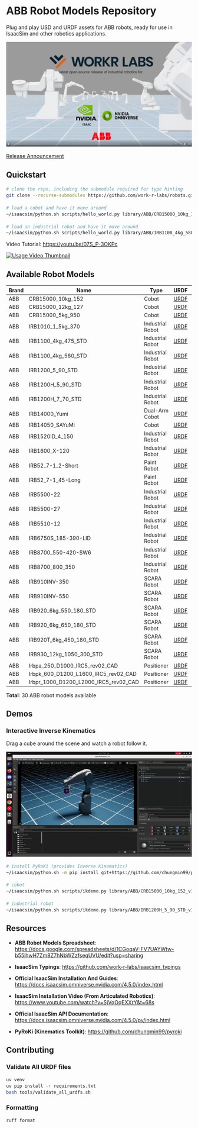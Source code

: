 # ABB Robot Models Repository

Plug and play USD and URDF assets for ABB robots, ready for use in IsaacSim and other robotics applications.

![Alt text](docs/release_video.png)

[Release Announcement](https://www.linkedin.com/feed/update/urn:li:activity:7348423533506547712/)

## Quickstart

```bash
# clone the repo, including the submodule required for type hinting
git clone --recurse-submodules https://github.com/work-r-labs/robots.git

# load a cobot and have it move around
~/isaacsim/python.sh scripts/hello_world.py library/ABB/CRB15000_10kg_152_v1/CRB15000_10kg_152/CRB15000_10kg_152.usd 

# load an industrial robot and have it move around
~/isaacsim/python.sh scripts/hello_world.py library/ABB/IRB1100_4kg_580_STD_v1/IRB1100_4kg_580_STD/IRB1100_4kg_580_STD.usd 
```

Video Tutorial: https://youtu.be/07S_P-3OKPc

[![Usage Video Thumbnail](https://img.youtube.com/vi/07S_P-3OKPc/0.jpg)](https://youtu.be/07S_P-3OKPc)


## Available Robot Models

| Brand | Name | Type | URDF | USD |
|-------|------|------|------|-----|
| ABB | CRB15000_10kg_152 | Cobot | [URDF](library/ABB/CRB15000_10kg_152_v1/CRB15000_10kg_152.urdf) | [USD](library/ABB/CRB15000_10kg_152_v1/CRB15000_10kg_152/CRB15000_10kg_152.usd) |
| ABB | CRB15000_12kg_127 | Cobot | [URDF](library/ABB/CRB15000_12kg_127_v1/CRB15000_12kg_127.urdf) | [USD](library/ABB/CRB15000_12kg_127_v1/CRB15000_12kg_127/CRB15000_12kg_127.usd) |
| ABB | CRB15000_5kg_950 | Cobot | [URDF](library/ABB/CRB15000_5kg_950_v1/CRB15000_5kg_950.urdf) | [USD](library/ABB/CRB15000_5kg_950_v1/CRB15000_5kg_950/CRB15000_5kg_950.usd) |
| ABB | IRB1010_1_5kg_370 | Industrial Robot | [URDF](library/ABB/IRB1010_1_5kg_370_v1/IRB1010_1_5kg_370.urdf) | [USD](library/ABB/IRB1010_1_5kg_370_v1/IRB1010_1_5kg_370/IRB1010_1_5kg_370.usd) |
| ABB | IRB1100_4kg_475_STD | Industrial Robot | [URDF](library/ABB/IRB1100_4kg_475_STD_v1/IRB1100_4kg_475_STD.urdf) | [USD](library/ABB/IRB1100_4kg_475_STD_v1/IRB1100_4kg_475_STD/IRB1100_4kg_475_STD.usd) |
| ABB | IRB1100_4kg_580_STD | Industrial Robot | [URDF](library/ABB/IRB1100_4kg_580_STD_v1/IRB1100_4kg_580_STD.urdf) | [USD](library/ABB/IRB1100_4kg_580_STD_v1/IRB1100_4kg_580_STD/IRB1100_4kg_580_STD.usd) |
| ABB | IRB1200_5_90_STD | Industrial Robot | [URDF](library/ABB/IRB1200_5_90_STD_v1/IRB1200_5_90_STD.urdf) | [USD](library/ABB/IRB1200_5_90_STD_v1/IRB1200_5_90_STD/IRB1200_5_90_STD.usd) |
| ABB | IRB1200H_5_90_STD | Industrial Robot | [URDF](library/ABB/IRB1200H_5_90_STD_v1/IRB1200H_5_90_STD.urdf) | [USD](library/ABB/IRB1200H_5_90_STD_v1/IRB1200H_5_90_STD/IRB1200H_5_90_STD.usd) |
| ABB | IRB1200H_7_70_STD | Industrial Robot | [URDF](library/ABB/IRB1200H_7_70_STD_v1/IRB1200H_7_70_STD.urdf) | [USD](library/ABB/IRB1200H_7_70_STD_v1/IRB1200H_7_70_STD/IRB1200H_7_70_STD.usd) |
| ABB | IRB14000_Yumi | Dual-Arm Cobot | [URDF](library/ABB/IRB14000_Yumi_v1/IRB14000_Yumi.urdf) | [USD](library/ABB/IRB14000_Yumi_v1/IRB14000_Yumi/IRB14000_Yumi.usd) |
| ABB | IRB14050_SAYuMi | Cobot | [URDF](library/ABB/IRB14050_SAYuMi_v1/IRB14050_SAYuMi.urdf) | [USD](library/ABB/IRB14050_SAYuMi_v1/IRB14050_SAYuMi/IRB14050_SAYuMi.usd) |
| ABB | IRB1520ID_4_150 | Industrial Robot | [URDF](library/ABB/IRB1520ID_4_150_v1/IRB1520ID_4_150.urdf) | [USD](library/ABB/IRB1520ID_4_150_v1/IRB1520ID_4_150/IRB1520ID_4_150.usd) |
| ABB | IRB1600_X-120 | Industrial Robot | [URDF](library/ABB/IRB1600_X-120_v1/IRB1600_X-120.urdf) | [USD](library/ABB/IRB1600_X-120_v1/IRB1600_X-120/IRB1600_X-120.usd) |
| ABB | IRB52_7-1_2-Short | Paint Robot | [URDF](library/ABB/IRB52_7-1_2-Short_v1/IRB52_7-1_2-Short.urdf) | [USD](library/ABB/IRB52_7-1_2-Short_v1/IRB52_7-1_2-Short/IRB52_7-1_2-Short.usd) |
| ABB | IRB52_7-1_45-Long | Paint Robot | [URDF](library/ABB/IRB52_7-1_45-Long_v1/IRB52_7-1_45-Long.urdf) | [USD](library/ABB/IRB52_7-1_45-Long_v1/IRB52_7-1_45-Long/IRB52_7-1_45-Long.usd) |
| ABB | IRB5500-22 | Industrial Robot | [URDF](library/ABB/IRB5500-22_v1/IRB5500-22.urdf) | [USD](library/ABB/IRB5500-22_v1/IRB5500-22/IRB5500-22.usd) |
| ABB | IRB5500-27 | Industrial Robot | [URDF](library/ABB/IRB5500-27_v1/IRB5500-27.urdf) | [USD](library/ABB/IRB5500-27_v1/IRB5500-27/IRB5500-27.usd) |
| ABB | IRB5510-12 | Industrial Robot | [URDF](library/ABB/IRB5510-12_v1/IRB5510-12.urdf) | [USD](library/ABB/IRB5510-12_v1/IRB5510-12/IRB5510-12.usd) |
| ABB | IRB6750S_185-390-LID | Industrial Robot | [URDF](library/ABB/IRB6750S_185-390-LID_v1/IRB6750S_185-390-LID.urdf) | [USD](library/ABB/IRB6750S_185-390-LID_v1/IRB6750S_185-390-LID/IRB6750S_185-390-LID.usd) |
| ABB | IRB8700_550-420-SW6 | Industrial Robot | [URDF](library/ABB/IRB8700_550-420-SW6_v1/IRB8700_550-420-SW6.urdf) | [USD](library/ABB/IRB8700_550-420-SW6_v1/IRB8700_550-420-SW6/IRB8700_550-420-SW6.usd) |
| ABB | IRB8700_800_350 | Industrial Robot | [URDF](library/ABB/IRB8700_800_350_v1/IRB8700_800_350.urdf) | [USD](library/ABB/IRB8700_800_350_v1/IRB8700_800_350/IRB8700_800_350.usd) |
| ABB | IRB910INV-350 | SCARA Robot | [URDF](library/ABB/IRB910INV-350_v1/IRB910INV-350.urdf) | [USD](library/ABB/IRB910INV-350_v1/IRB910INV-350/IRB910INV-350.usd) |
| ABB | IRB910INV-550 | SCARA Robot | [URDF](library/ABB/IRB910INV-550_v1/IRB910INV-550.urdf) | [USD](library/ABB/IRB910INV-550_v1/IRB910INV-550/IRB910INV-550.usd) |
| ABB | IRB920_6kg_550_180_STD | SCARA Robot | [URDF](library/ABB/IRB920_6kg-550-180-STD_v1/IRB920_6kg_550_180_STD.urdf) | [USD](library/ABB/IRB920_6kg-550-180-STD_v1/IRB920_6kg_550_180_STD/IRB920_6kg_550_180_STD.usd) |
| ABB | IRB920_6kg_650_180_STD | SCARA Robot | [URDF](library/ABB/IRB920_6kg_650_180_STD_v1/IRB920_6kg_650_180_STD.urdf) | [USD](library/ABB/IRB920_6kg_650_180_STD_v1/IRB920_6kg_650_180_STD/IRB920_6kg_650_180_STD.usd) |
| ABB | IRB920T_6kg_450_180_STD | SCARA Robot | [URDF](library/ABB/IRB920T_6kg_450_180_STD_v1/IRB920T_6kg_450_180_STD.urdf) | [USD](library/ABB/IRB920T_6kg_450_180_STD_v1/IRB920T_6kg_450_180_STD/IRB920T_6kg_450_180_STD.usd) |
| ABB | IRB930_12kg_1050_300_STD | SCARA Robot | [URDF](library/ABB/IRB930_12kg_1050_300_STD_v1/IRB930_12kg_1050_300_STD.urdf) | [USD](library/ABB/IRB930_12kg_1050_300_STD_v1/IRB930_12kg_1050_300_STD/IRB930_12kg_1050_300_STD.usd) |
| ABB | Irbpa_250_D1000_IRC5_rev02_CAD | Positioner | [URDF](library/ABB/Irbpa_250_D1000_IRC5_rev02_CAD_v1/Irbpa_250_D1000_IRC5_rev02_CAD.urdf) | [USD](library/ABB/Irbpa_250_D1000_IRC5_rev02_CAD_v1/Irbpa_250_D1000_IRC5_rev02_CAD/Irbpa_250_D1000_IRC5_rev02_CAD.usd) |
| ABB | Irbpk_600_D1200_L1600_IRC5_rev02_CAD | Positioner | [URDF](library/ABB/Irbpk_600_D1200_L1600_IRC5_rev02_CAD_v1/Irbpk_600_D1200_L1600_IRC5_rev02_CAD.urdf) | [USD](library/ABB/Irbpk_600_D1200_L1600_IRC5_rev02_CAD_v1/Irbpk_600_D1200_L1600_IRC5_rev02_CAD/Irbpk_600_D1200_L1600_IRC5_rev02_CAD.usd) |
| ABB | Irbpr_1000_D1200_L2000_IRC5_rev02_CAD | Positioner | [URDF](library/ABB/Irbpr_1000_D1200_L2000_IRC5_rev02_CAD_v1/Irbpr_1000_D1200_L2000_IRC5_rev02_CAD.urdf) | [USD](library/ABB/Irbpr_1000_D1200_L2000_IRC5_rev02_CAD_v1/Irbpr_1000_D1200_L2000_IRC5_rev02_CAD/Irbpr_1000_D1200_L2000_IRC5_rev02_CAD.usd) |

**Total**: 30 ABB robot models available

## Demos

### Interactive Inverse Kinematics

Drag a cube around the scene and watch a robot follow it.

![An animated GIF showing a screen recording of an IsaacSim scene where the user is draging a cube around space while an ABB1200 robot is following it.](docs/ik_animation.gif)


```bash
# install PyRoKi (provides Inverse Kinematics)
~/isaacsim/python.sh -m pip install git+https://github.com/chungmin99/pyroki

# cobot
~/isaacsim/python.sh scripts/ikdemo.py library/ABB/CRB15000_10kg_152_v1/CRB15000_10kg_152.urdf

# industrial robot
~/isaacsim/python.sh scripts/ikdemo.py library/ABB/IRB1200H_5_90_STD_v1/IRB1200H_5_90_STD.urdf
```


## Resources

* **ABB Robot Models Spreadsheet**: https://docs.google.com/spreadsheets/d/1CGoqaV-FV7UAYWtw-b55ihwH7Zm8Z7hNbWZzfseqUVU/edit?usp=sharing

* **IsaacSim Typings**: https://github.com/work-r-labs/isaacsim_typings

* **Official IsaacSim Installation And Guides**: https://docs.isaacsim.omniverse.nvidia.com/4.5.0/index.html

* **IsaacSim Installation Video (From Articulated Robotics)**: https://www.youtube.com/watch?v=SjVqOqEXXrY&t=68s

* **Official IsaacSim API Documentation**: https://docs.isaacsim.omniverse.nvidia.com/4.5.0/py/index.html

* **PyRoKi (Kinematics Toolkit)**: https://github.com/chungmin99/pyroki

## Contributing

### Validate All URDF files

```bash
uv venv
uv pip install -r requirements.txt
bash tools/validate_all_urdfs.sh
```

### Formatting

```
ruff format
```
